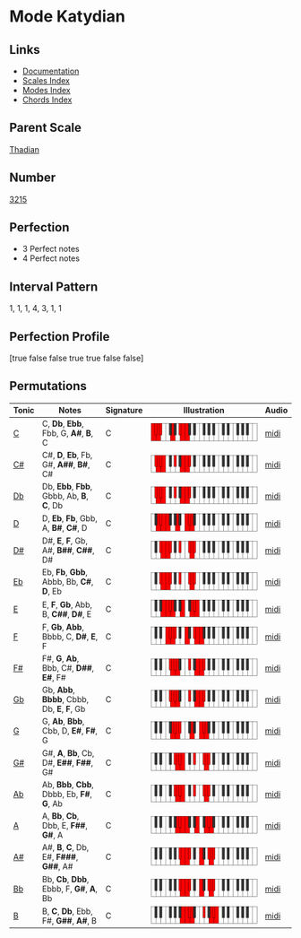 # Mode Katydian

## Links

- [Documentation](index.md)
- [Scales Index](Scales.md)
- [Modes Index](Modes.md)
- [Chords Index](Chords.md)

## Parent Scale

[Thadian](ScaleThadian.md)

## Number

[3215](https://ianring.com/musictheory/scales/3215)

## Perfection

- 3 Perfect notes
- 4 Perfect notes

## Interval Pattern

1, 1, 1, 4, 3, 1, 1

## Perfection Profile

[true false false true true false false]

## Permutations

| Tonic | Notes | Signature | Illustration | Audio |
|-------|-------|-----------|--------------|-------|
| [C](ModeCNaturalKatydian.md) | C, **Db**, **Ebb**, Fbb, G, **A#**, **B**, C | C | ![CNaturalKatydian](ModeCNaturalKatydian.png) | [midi](https://github.com/edipermadi/music/blob/main/docs/ModeCNaturalKatydian.mid?raw=true) |
| [C#](ModeCSharpKatydian.md) | C#, **D**, **Eb**, Fb, G#, **A##**, **B#**, C# | C | ![CSharpKatydian](ModeCSharpKatydian.png) | [midi](https://github.com/edipermadi/music/blob/main/docs/ModeCSharpKatydian.mid?raw=true) |
| [Db](ModeDFlatKatydian.md) | Db, **Ebb**, **Fbb**, Gbbb, Ab, **B**, **C**, Db | C | ![DFlatKatydian](ModeDFlatKatydian.png) | [midi](https://github.com/edipermadi/music/blob/main/docs/ModeDFlatKatydian.mid?raw=true) |
| [D](ModeDNaturalKatydian.md) | D, **Eb**, **Fb**, Gbb, A, **B#**, **C#**, D | C | ![DNaturalKatydian](ModeDNaturalKatydian.png) | [midi](https://github.com/edipermadi/music/blob/main/docs/ModeDNaturalKatydian.mid?raw=true) |
| [D#](ModeDSharpKatydian.md) | D#, **E**, **F**, Gb, A#, **B##**, **C##**, D# | C | ![DSharpKatydian](ModeDSharpKatydian.png) | [midi](https://github.com/edipermadi/music/blob/main/docs/ModeDSharpKatydian.mid?raw=true) |
| [Eb](ModeEFlatKatydian.md) | Eb, **Fb**, **Gbb**, Abbb, Bb, **C#**, **D**, Eb | C | ![EFlatKatydian](ModeEFlatKatydian.png) | [midi](https://github.com/edipermadi/music/blob/main/docs/ModeEFlatKatydian.mid?raw=true) |
| [E](ModeENaturalKatydian.md) | E, **F**, **Gb**, Abb, B, **C##**, **D#**, E | C | ![ENaturalKatydian](ModeENaturalKatydian.png) | [midi](https://github.com/edipermadi/music/blob/main/docs/ModeENaturalKatydian.mid?raw=true) |
| [F](ModeFNaturalKatydian.md) | F, **Gb**, **Abb**, Bbbb, C, **D#**, **E**, F | C | ![FNaturalKatydian](ModeFNaturalKatydian.png) | [midi](https://github.com/edipermadi/music/blob/main/docs/ModeFNaturalKatydian.mid?raw=true) |
| [F#](ModeFSharpKatydian.md) | F#, **G**, **Ab**, Bbb, C#, **D##**, **E#**, F# | C | ![FSharpKatydian](ModeFSharpKatydian.png) | [midi](https://github.com/edipermadi/music/blob/main/docs/ModeFSharpKatydian.mid?raw=true) |
| [Gb](ModeGFlatKatydian.md) | Gb, **Abb**, **Bbbb**, Cbbb, Db, **E**, **F**, Gb | C | ![GFlatKatydian](ModeGFlatKatydian.png) | [midi](https://github.com/edipermadi/music/blob/main/docs/ModeGFlatKatydian.mid?raw=true) |
| [G](ModeGNaturalKatydian.md) | G, **Ab**, **Bbb**, Cbb, D, **E#**, **F#**, G | C | ![GNaturalKatydian](ModeGNaturalKatydian.png) | [midi](https://github.com/edipermadi/music/blob/main/docs/ModeGNaturalKatydian.mid?raw=true) |
| [G#](ModeGSharpKatydian.md) | G#, **A**, **Bb**, Cb, D#, **E##**, **F##**, G# | C | ![GSharpKatydian](ModeGSharpKatydian.png) | [midi](https://github.com/edipermadi/music/blob/main/docs/ModeGSharpKatydian.mid?raw=true) |
| [Ab](ModeAFlatKatydian.md) | Ab, **Bbb**, **Cbb**, Dbbb, Eb, **F#**, **G**, Ab | C | ![AFlatKatydian](ModeAFlatKatydian.png) | [midi](https://github.com/edipermadi/music/blob/main/docs/ModeAFlatKatydian.mid?raw=true) |
| [A](ModeANaturalKatydian.md) | A, **Bb**, **Cb**, Dbb, E, **F##**, **G#**, A | C | ![ANaturalKatydian](ModeANaturalKatydian.png) | [midi](https://github.com/edipermadi/music/blob/main/docs/ModeANaturalKatydian.mid?raw=true) |
| [A#](ModeASharpKatydian.md) | A#, **B**, **C**, Db, E#, **F###**, **G##**, A# | C | ![ASharpKatydian](ModeASharpKatydian.png) | [midi](https://github.com/edipermadi/music/blob/main/docs/ModeASharpKatydian.mid?raw=true) |
| [Bb](ModeBFlatKatydian.md) | Bb, **Cb**, **Dbb**, Ebbb, F, **G#**, **A**, Bb | C | ![BFlatKatydian](ModeBFlatKatydian.png) | [midi](https://github.com/edipermadi/music/blob/main/docs/ModeBFlatKatydian.mid?raw=true) |
| [B](ModeBNaturalKatydian.md) | B, **C**, **Db**, Ebb, F#, **G##**, **A#**, B | C | ![BNaturalKatydian](ModeBNaturalKatydian.png) | [midi](https://github.com/edipermadi/music/blob/main/docs/ModeBNaturalKatydian.mid?raw=true) |

